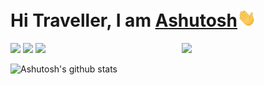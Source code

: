 <h1>Hi Traveller, I am <a href="https://ashutoshhathidara.com/">Ashutosh</a><img src="https://raw.githubusercontent.com/ABSphreak/ABSphreak/master/gifs/Hi.gif" width="30px"></h1>
<img align='right' src="https://github.com/ashutosh1919/ashutosh1919/blob/master/my_image.jpeg" width="230" />

<a href="https://www.linkedin.com/in/ashutosh-hathidara-88710b138"><img src="https://www.ft.com/__origami/service/image/v2/images/raw/ftsocial:linkedin?source=test" width="50" /></a>
<a href="https://www.instagram.com/layman_brother"><img src="https://www.ft.com/__origami/service/image/v2/images/raw/ftsocial:instagram?source=test" width="50" /></a>
<a href="https://twitter.com/ashutosh_1919"><img src="https://www.ft.com/__origami/service/image/v2/images/raw/ftsocial:twitter?source=test" width="50" /></a>

![Ashutosh's github stats](https://github-readme-stats.vercel.app/api?username=ashutosh1919&show_icons=true)
